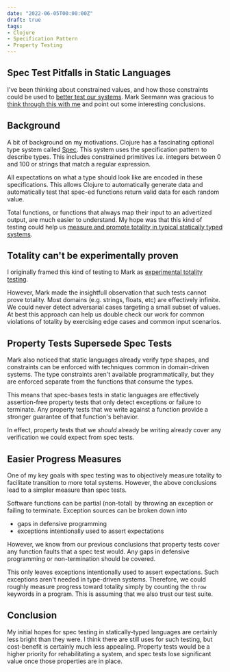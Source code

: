 ```yaml
---
date: "2022-06-05T00:00:00Z"
draft: true
tags:
- Clojure
- Specification Pattern
- Property Testing
---
```


## Spec Test Pitfalls in Static Languages

I've been thinking about constrained values, and how those constraints could be used to [better test our systems](../post/2022-06-03-Improved-completeness-automatic-random-testing.md). Mark Seemann was gracious to [think through this with me](https://blog.ploeh.dk/2015/05/07/functional-design-is-intrinsically-testable/#2c0403d1e69d43a496ee04c16bea282c) and point out some interesting conclusions.

<!-- TODO: Consider renaming this post -->

## Background

A bit of background on my motivations. Clojure has a fascinating optional type system called [Spec](https://clojure.org/guides/spec). This system uses the specification pattern to describe types. This includes constrained primitives i.e. integers between 0 and 100 or strings that match a regular expression. 

All expectations on what a type should look like are encoded in these specifications. This allows Clojure to automatically generate data and automatically test that spec-ed functions return valid data for each random value.

Total functions, or functions that always map their input to an advertized output, are much easier to understand. My hope was that this kind of testing could help us [measure and promote totality in typical statically typed systems](../post/2022-06-03-Improved-completeness-automatic-random-testing.md).

## Totality can't be experimentally proven
I originally framed this kind of testing to Mark as [experimental totality testing](../post/2022-06-03-Improved-completeness-automatic-random-testing.md).

However, Mark made the insightfull observation that such tests cannot prove totality. Most domains (e.g. strings, floats, etc) are effectively infinite. We could never detect adversarial cases targeting a small subset of values. At best this approach can help us double check our work for common violations of totality by exercising edge cases and common input scenarios.

## Property Tests Supersede Spec Tests

Mark also noticed that static languages already verify type shapes, and constraints can be enforced with techniques common in domain-driven systems. The type constraints aren't available programmatically, but they are enforced separate from the functions that consume the types.

This means that spec-bases tests in static languages are effectively assertion-free property tests that only detect exceptions or failure to terminate. Any property tests that we write against a function provide a stronger guarantee of that function's behavior.

In effect, property tests that we *should* already be writing already cover any verification we could expect from spec tests.
 

## Easier Progress Measures

One of my key goals with spec testing was to objectively measure totality to facilitate transition to more total systems. However, the above conclusions lead to a simpler measure than spec tests.

Software functions can be partial (non-total) by throwing an exception or failing to terminate. Exception sources can be broken down into
- gaps in defensive programming
- exceptions intentionally used to assert expectations

However, we know from our previous conclusions that property tests cover any function faults that a spec test would. Any gaps in defensive programming or non-termination should be covered.

This only leaves exceptions intentionally used to assert expectations. Such exceptions aren't needed in type-driven systems. Therefore, we could roughly measure progress toward totality simply by counting the `throw` keywords in a program. This is assuming that we also trust our test suite.


## Conclusion

My initial hopes for spec testing in statically-typed languages are certainly less bright than they were. I think there are still uses for such testing, but cost-benefit is certainly much less appealing. Property tests would be a higher priority for rehabilitating a system, and spec tests lose significant value once those properties are in place.

